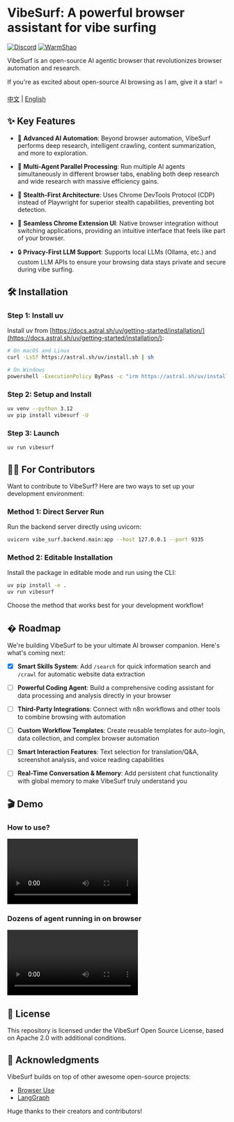 # VibeSurf: A powerful browser assistant for vibe surfing
[![Discord](https://img.shields.io/discord/1303749220842340412?color=7289DA&label=Discord&logo=discord&logoColor=white)](https://discord.gg/TXNnP9gJ)
[![WarmShao](https://img.shields.io/twitter/follow/warmshao?style=social)](https://x.com/warmshao)

VibeSurf is an open-source AI agentic browser that revolutionizes browser automation and research.

If you're as excited about open-source AI browsing as I am, give it a star! ⭐

[中文](README_zh.md) | [English](README.md)

## ✨ Key Features

- 🧠 **Advanced AI Automation**: Beyond browser automation, VibeSurf performs deep research, intelligent crawling, content summarization, and more to exploration.

- 🚀 **Multi-Agent Parallel Processing**: Run multiple AI agents simultaneously in different browser tabs, enabling both deep research and wide research with massive efficiency gains.

- 🥷 **Stealth-First Architecture**: Uses Chrome DevTools Protocol (CDP) instead of Playwright for superior stealth capabilities, preventing bot detection.

- 🎨 **Seamless Chrome Extension UI**: Native browser integration without switching applications, providing an intuitive interface that feels like part of your browser.

- 🔒 **Privacy-First LLM Support**: Supports local LLMs (Ollama, etc.) and custom LLM APIs to ensure your browsing data stays private and secure during vibe surfing.

## 🛠️ Installation

### Step 1: Install uv
Install uv from [https://docs.astral.sh/uv/getting-started/installation/](https://docs.astral.sh/uv/getting-started/installation/):

```bash
# On macOS and Linux
curl -LsSf https://astral.sh/uv/install.sh | sh

# On Windows
powershell -ExecutionPolicy ByPass -c "irm https://astral.sh/uv/install.ps1 | iex"
```

### Step 2: Setup and Install
```bash
uv venv --python 3.12
uv pip install vibesurf -U
```

### Step 3: Launch
```bash
uv run vibesurf
```

## 👩‍💻 For Contributors

Want to contribute to VibeSurf? Here are two ways to set up your development environment:

### Method 1: Direct Server Run
Run the backend server directly using uvicorn:
```bash
uvicorn vibe_surf.backend.main:app --host 127.0.0.1 --port 9335
```

### Method 2: Editable Installation
Install the package in editable mode and run using the CLI:
```bash
uv pip install -e .
uv run vibesurf
```

Choose the method that works best for your development workflow!
## �️ Roadmap

We're building VibeSurf to be your ultimate AI browser companion. Here's what's coming next:

- [x] **Smart Skills System**: Add `/search` for quick information search and `/crawl` for automatic website data extraction
- [ ] **Powerful Coding Agent**: Build a comprehensive coding assistant for data processing and analysis directly in your browser
- [ ] **Third-Party Integrations**: Connect with n8n workflows and other tools to combine browsing with automation
- [ ] **Custom Workflow Templates**: Create reusable templates for auto-login, data collection, and complex browser automation
- [ ] **Smart Interaction Features**: Text selection for translation/Q&A, screenshot analysis, and voice reading capabilities
- [ ] **Real-Time Conversation & Memory**: Add persistent chat functionality with global memory to make VibeSurf truly understand you


## 🎬 Demo

### How to use?
<video src="https://github.com/user-attachments/assets/0a4650c0-c4ed-423e-9e16-7889e9f9816d" controls="controls">Your browser does not support playing this video!</video>

### Dozens of agent running in on browser
<video src="https://github.com/user-attachments/assets/9c461a6e-5d97-4335-ba09-59e8ec4ad47b" controls="controls">Your browser does not support playing this video!</video>


## 📝 License

This repository is licensed under the VibeSurf Open Source License, based on Apache 2.0 with additional conditions.

## 👏 Acknowledgments

VibeSurf builds on top of other awesome open-source projects:

- [Browser Use](https://github.com/browser-use/browser-use)
- [LangGraph](https://github.com/langchain-ai/langgraph)

Huge thanks to their creators and contributors!


